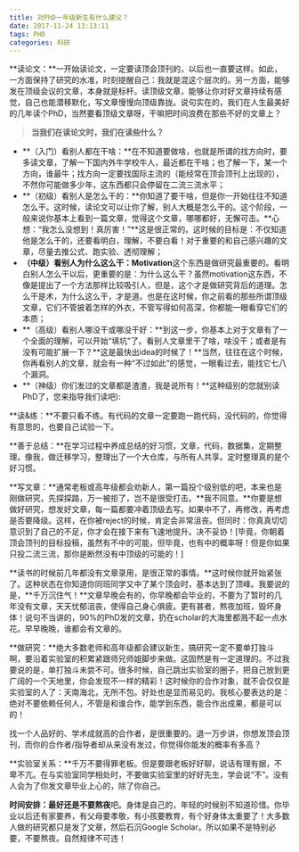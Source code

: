 ```yaml
---
title: 对PhD一年级新生有什么建议？
date: 2017-11-24 13:13:11
tags: PHD
categories: 科研
---
```


**读论文：**一开始读论文，一定要读顶会顶刊的，以后也一直要这样。如此，一方面保持了研究的水准，时刻提醒自己：我就是混这个层次的。另一方面，能够发在顶级会议的文章，本身就是标杆。读顶级文章，能够让你对好文章持续有感觉，自己也能潜移默化，写文章慢慢向顶级靠拢。说句实在的，我们在人生最美好的几年读个PhD，当然要看顶级文章呀，干嘛把时间浪费在那些不好的文章上？

> **当我们在读论文时，我们在读些什么？**

- **（入门）看别人都在干啥：**在不知道要做啥，也就是所谓的找方向时，要多读文章，了解一下国内外牛学校牛人，最近都在干啥；也了解一下，某一个方向，谁最牛；找方向一定要找国际主流的（能经常在顶会顶刊上出现的），不然你可能做多少年，这东西都只会停留在二流三流水平；
- **（初级）看别人是怎么干的：**你知道了要干啥，但是你一开始往往不知道怎么干。这时候，读论文可以让你了解，别人大概是怎么干的。这个阶段，一般来说你基本上看到一篇文章，觉得这个文章，哪哪都好，无懈可击。**心想：“我怎么没想到！真厉害！”**这是很正常的。这时候的目标是：不仅知道他是怎么干的，还要看明白，理解，不要白看！对于重要的和自己感兴趣的文章，尽量去推公式、跑实验、透彻理解；
- **（中级）看别人为什么这么干：Motivation**这个东西是做研究最重要的。看明白别人怎么干以后，更重要的是：为什么这么干？虽然motivation这东西，不像是提出了一个方法那样比较吸引人，但是，这个才是做研究背后的道理。怎么干是术，为什么这么干，才是道。也是在这时候，你之前看的那些所谓顶级文章，它们不管披着怎样的外衣，不管写得如何高深，你都能一眼看穿它们的本质；
- **（高级）看别人哪没干或哪没干好：**到这一步，你基本上对于文章有了一个全面的理解，可以开始“填坑”了。看别人文章里干了啥，啥没干；或者是有没有可能扩展一下？**这是最快出idea的时候了！**当然，往往在这个时候，你再看别人的文章，就会有一种“不过如此”的感觉，一眼看过去，能找它七八个漏洞。
- **（神级）你们发过的文章都是渣渣，我是说所有！**这种级别的您就别读PhD了，您来指导我们读吧):

**读&练：**不要只看不练。有代码的文章一定要跑一跑代码，没代码的，你觉得有意思的，也要自己试验一下。

**善于总结：**在学习过程中养成总结的好习惯，文章，代码，数据集，定期整理。像我，做迁移学习，整理出了一个大仓库，与所有人共享。定时整理真的是个好习惯。

**写文章：**通常老板或高年级都会劝新人，第一篇投个级别低的吧，本来也是刚做研究，先探探路，万一被拒了，岂不是很受打击。**我不同意。**你要是想做好研究，想发好文章，每一篇都要冲着顶级去写。如果中不了，再修改，再考虑是否要降级。这样，在你被reject的时候，肯定会非常沮丧。但同时：你真真切切意识到了自己的不足，你才会在接下来有飞速地提升。决不妥协！[毕竟，你朝着顶会顶刊的目标投稿，虽然有不中的可能，但毕竟，也有中的概率呀！但是你如果只投二流三流，那你是断然没有中顶级的可能的！]

**读书的时候前几年都没有文章录用，是很正常的事情。**这时候你就开始紧张了。这种状态在你知道你同班同学又中了某个顶会时，基本达到了顶峰。我要说的是，**千万沉住气！**文章早晚会有的，你早晚都会毕业的，不要为了暂时的几年没有文章，天天忧郁沮丧，使得自己身心俱疲。更有甚者，熬夜加班，毁坏身体！说句不当讲的，90%的PhD发的文章，扔在scholar的大海里都溅不起一点水花。早早晚晚，谁都会有文章的。

**做研究：**绝大多数老师和高年级都会建议新生，搞研究一定不要单打独斗啊，要沿着实验室的积累紧跟师兄师姐脚步来做。这固然是有一定道理的。不过我要说的是，单打独斗未尝不可。很多时候，自己跳出实验室的圈子，把自己放到更广阔的一个天地里，你会发现不一样的精彩！这时候你的合作对象，就不会仅仅是实验室的人了：天南海北，无所不包。好处也是显而易见的。我核心要表达的是：绝对不要依赖任何人，不管是和谁合作，能学到东西，能合作出成果，都是可以的！

找一个人品好的、学术成就高的合作者，是很重要的。退一万步讲，你想发顶会顶刊，而你的合作者/指导者却从来没有发过，你觉得你能发的概率有多高？

**实验室关系：**千万不要得罪老板。但是要跟老板好好聊，说话有理有据，不卑不亢。在与实验室同学相处时，不要做实验室里的好好先生，学会说“不”。没有人会为了你发文章毕业上心的，除了你自己。

**时间安排：**最好还是**不要熬夜**吧。身体是自己的，年轻的时候别不知道珍惜。你毕业以后还有家要养，有父母要孝敬，有小孩要教育，有个好身体太重要了！大多数人做的研究都只是发了文章，然后石沉Google Scholar。所以如果不是特别必要，不要熬夜。自然规律不可违！